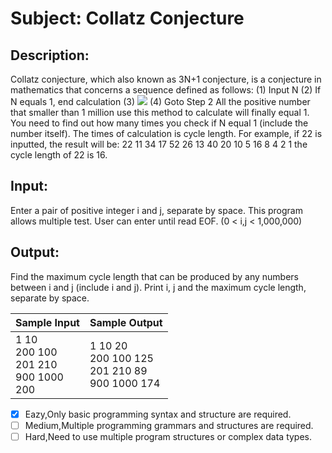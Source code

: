 # Subject: Collatz Conjecture
## Description:
Collatz conjecture, which also known as 3N+1 conjecture, is a conjecture in mathematics that concerns a sequence defined as follows:
(1) Input N
(2) If N equals 1, end calculation
(3) ![](https://i.imgur.com/LzRpJ35.png)
(4) Goto Step 2
All the positive number that smaller than 1 million use this method to calculate will finally equal 1. You need to find out how many times you check if N equal 1 (include the number itself). The times of calculation is cycle length.
For example, if 22 is inputted,
the result will be: 22 11 34 17 52 26 13 40 20 10 5 16 8 4 2 1
the cycle length of 22 is 16.


## Input:
Enter a pair of positive integer i and j, separate by space. This program allows multiple test. User can enter until read EOF. (0 < i,j < 1,000,000)

## Output:
Find the maximum cycle length that can be produced by any numbers between i and j (include i and j). Print i, j and the maximum cycle length, separate by space.

| Sample Input	 | Sample Output |
| -------- | -------- |
|1 10<br>200 100<br>201 210<br>900 1000<br>200| 1 10 20<br>200 100 125<br>201 210 89<br>900 1000 174|


- [x]  Eazy,Only basic programming syntax and structure are required.
- [ ]  Medium,Multiple programming grammars and structures are required.
- [ ] Hard,Need to use multiple program structures or complex data types.